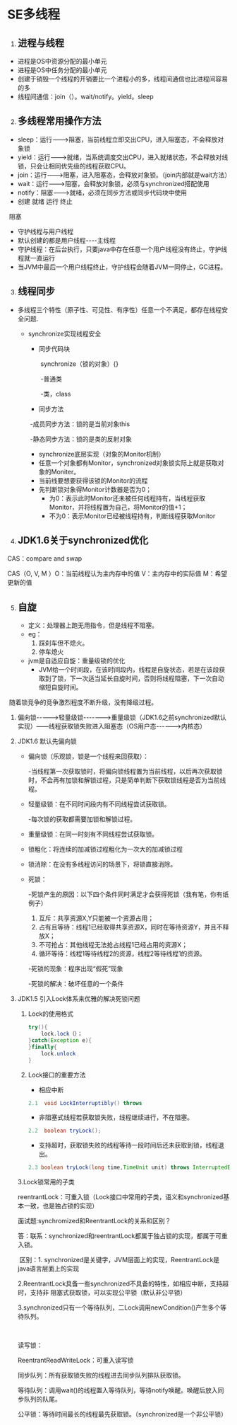 # SE多线程

1. ## 进程与线程

* 进程是OS中资源分配的最小单元
* 进程是OS中任务分配的最小单元
* 创建于销毁一个线程的开销要比一个进程小的多，线程间通信也比进程间容易的多
* 线程间通信：join（）。wait/notify。yield。sleep

2. ## 多线程常用操作方法

* sleep：运行--->阻塞，当前线程立即交出CPU，进入阻塞态，不会释放对象锁
* yield：运行--->就绪，当系统调度交出CPU，进入就绪状态，不会释放对线锁，只会让相同优先级的线程获取CPU。
* join：运行--->阻塞，进入阻塞态，会释放对象锁。（join内部就是wait方法）
* wait：运行--->阻塞，会释放对象锁，必须与synchronized搭配使用
* notify：阻塞--->就绪，必须在同步方法或同步代码块中使用
*  创建          就绪        运行        终止





​    阻塞

* 守护线程与用户线程
* 默认创建的都是用户线程----主线程
* 守护线程：在后台执行，只要java中存在任意一个用户线程没有终止，守护线程就一直运行
* 当JVM中最后一个用户线程终止，守护线程会随着JVM一同停止，GC进程。



3. ## 线程同步

* 多线程三个特性（原子性、可见性、有序性）任意一个不满足，都存在线程安全问题.

  * synchronize实现线程安全

    - 同步代码块

      ​        synchronize（锁的对象）{}

      ​         -普通类

      ​         -类，class

    - 同步方法

    ​                 -成员同步方法：锁的是当前对象this

    ​                 -静态同步方法：锁的是类的反射对象

    * synchronize底层实现（对象的Monitor机制）
    * 任意一个对象都有Monitor，synchronized对象锁实际上就是获取对象的Moniter。
    * 当前线要想要获得该锁的Monitor的流程
    * 先判断锁对象得Monitor计数器是否为0；
      * 为0：表示此时Monitor还未被任何线程持有，当线程获取Monitor，并将线程置为自己，将Monitor的值+1；
      * 不为0：表示Monitor已经被线程持有，判断线程获取Monitor







4. ## JDK1.6关于synchronized优化

CAS：compare and swap

CAS（O, V, M ）O：当前线程认为主内存中的值       V：主内存中的实际值      M：希望更新的值

5. ## 自旋

   * 定义：处理器上跑无用指令，但是线程不阻塞。
   * eg：
     1. 踩刹车但不熄火。
     2. 停车熄火
   * jvm是自适应自旋：重量级锁的优化
     * JVM给一个时间段，在该时间段内，线程是自旋状态，若是在该段获取到了锁，下一次适当延长自旋时间，否则将线程阻塞，下一次自动缩短自旋时间。

​    随着锁竞争的竞争激烈程度不断升级，没有降级过程。

1. 偏向锁----->轻量级锁------->重量级锁（JDK1.6之前synchronized默认实现）——线程获取锁失败进入阻塞态（OS用户态------>内核态）

2. JDK1.6 默认先偏向锁

   * 偏向锁（乐观锁，锁是一个线程来回获取）：

     -当线程第一次获取锁时，将偏向锁线程置为当前线程，以后再次获取锁时，不会再有加锁和解锁过程，只是简单判断下获取锁线程是否为当前线程。

   * 轻量级锁：在不同时间段内有不同线程尝试获取锁。

     -每次锁的获取都需要加锁和解锁过程。

   * 重量级锁：在同一时刻有不同线程尝试获取锁。

   * 锁粗化：将连续的加减锁过程粗化为一次大的加减锁过程

   * 锁消除：在没有多线程访问的场景下，将锁直接消除。

   * 死锁：

     -死锁产生的原因：以下四个条件同时满足才会获得死锁（我有笔，你有纸例子）

     1. 互斥：共享资源X,Y只能被一个资源占用；
     2. 占有且等待：线程1已经取得共享资源X，同时在等待资源Y，并且不释放X；
     3. 不可抢占：其他线程无法抢占线程1已经占用的资源X；
     4. 循环等待：线程1等待线程2的资源，线程2等待线程1的资源。

     -死锁的现象：程序出现“假死”现象

     -死锁的解决：破坏任意的一个条件

3. JDK1.5 引入Lock体系来优雅的解决死锁问题

   1. Lock的使用格式

      ```java
      try(){
          lock.lock（）；  
      }catch(Exception e){
      }finally{
          lock.unlock
      } 
      ```

   2. Lock接口的重要方法

      * 相应中断

      ```java
      2.1  void LockInterruptibly() throws 
      ```

      * 非阻塞式线程若获取锁失败，线程继续进行，不在阻塞。

      ```java
      2.2  boolean tryLock();
      ```

      * 支持超时，获取锁失败的线程等待一段时间后还未获取到锁，线程退出。

      ```java
      2.3 boolean tryLock(long time,TimeUnit unit) throws InterruptedException;
      ```

   3.Lock锁常用的子类

   reentrantLock：可重入锁（Lock接口中常用的子类，语义和synchronized基本一致，也是独占锁的实现）

   面试题:synchromized和ReentrantLock的关系和区别？

   答：联系：synchronized和reentrantLock都属于独占锁的实现，都属于可重入锁。

   ​       区别：1. synchronized是关键字，JVM层面上的实现，ReentrantLock是java语言层面上的实现

   ​                  2.ReentrantLock具备一些synchronized不具备的特性，如相应中断，支持超时，支持非                     阻塞式获取锁，可以实现公平锁（默认非公平锁）

   ​                  3.synchronized只有一个等待队列，二Lock调用newCondition()产生多个等待队列。

   ​                

   读写锁：

   ReentrantReadWriteLock：可重入读写锁

   

   

   

   

   

   

   

   同步队列：所有获取锁失败的线程进去同步队列排队获取锁。

   等待队列：调用wait()的线程置入等待队列，等待notify唤醒。唤醒后放入同步队列的队尾。

   

   公平锁：等待时间最长的线程最先获取锁。（synchronized是一个非公平锁）

   